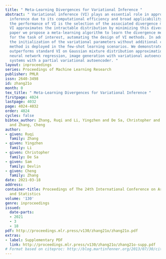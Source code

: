 ```yaml
---
title: " Meta-Learning Divergences for Variational Inference "
abstract: " Variational inference (VI) plays an essential role in approximate Bayesian
  inference due to its computational efficiency and broad applicability. Crucial to
  the performance of VI is the selection of the associated divergence measure, as
  VI approximates the intractable distribution by minimizing this divergence. In this
  paper we propose a meta-learning algorithm to learn the divergence metric suited
  for the task of interest, automating the design of VI methods. In addition, we learn
  the initialization of the variational parameters without additional cost when our
  method is deployed in the few-shot learning scenarios. We demonstrate our approach
  outperforms standard VI on Gaussian mixture distribution approximation, Bayesian
  neural network regression, image generation with variational autoencoders and recommender
  systems with a partial variational autoencoder. "
layout: inproceedings
series: Proceedings of Machine Learning Research
publisher: PMLR
issn: 2640-3498
id: zhang21o
month: 0
tex_title: " Meta-Learning Divergences for Variational Inference "
firstpage: 4024
lastpage: 4032
page: 4024-4032
order: 4024
cycles: false
bibtex_author: Zhang, Ruqi and Li, Yingzhen and De Sa, Christopher and Devlin, Sam
  and Zhang, Cheng
author:
- given: Ruqi
  family: Zhang
- given: Yingzhen
  family: Li
- given: Christopher
  family: De Sa
- given: Sam
  family: Devlin
- given: Cheng
  family: Zhang
date: 2021-03-18
address:
container-title: Proceedings of The 24th International Conference on Artificial Intelligence
  and Statistics
volume: '130'
genre: inproceedings
issued:
  date-parts:
  - 2021
  - 3
  - 18
pdf: http://proceedings.mlr.press/v130/zhang21o/zhang21o.pdf
extras:
- label: Supplementary PDF
  link: http://proceedings.mlr.press/v130/zhang21o/zhang21o-supp.pdf
# Format based on citeproc: http://blog.martinfenner.org/2013/07/30/citeproc-yaml-for-bibliographies/
---
```

